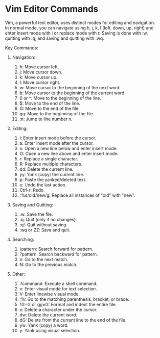 # Vim Editor Commands

Vim, a powerful text editor, uses distinct modes for editing and navigation. In normal mode, you can navigate using h, j, k, l (left, down, up, right) and enter insert mode with i or replace mode with r. Saving is done with :w, quitting with :q, and saving and quitting with :wq.

Key Commands:

1. Navigation:
   1. h: Move cursor left.
   1. j: Move cursor down.
   1. k: Move cursor up.
   1. l: Move cursor right.
   1. w: Move cursor to the beginning of the next word.
   1. b: Move cursor to the beginning of the current word.
   1. 0 or ^: Move to the beginning of the line.
   1. $: Move to the end of the line.
   1. G: Move to the end of the file.
   1. gg: Move to the beginning of the file.
   1. :n: Jump to line number n.

1. Editing:
   1. i: Enter insert mode before the cursor.
   1. a: Enter insert mode after the cursor.
   1. o: Open a new line below and enter insert mode.
   1. O: Open a new line above and enter insert mode.
   1. r: Replace a single character.
   1. R: Replace multiple characters.
   1. dd: Delete the current line.
   1. yy: Yank (copy) the current line.
   1. p: Paste the yanked/deleted text.
   1. u: Undo the last action.
   1. Ctrl-r: Redo.
   1. :%s/old/new/g: Replace all instances of "old" with "new".

1. Saving and Quitting:
   1. :w: Save the file.
   1. :q: Quit (only if no changes).
   1. :q!: Quit without saving.
   1. :wq or ZZ: Save and quit.

1. Searching:
   1. /pattern: Search forward for pattern.
   1. ?pattern: Search backward for pattern.
   1. n: Go to the next match.
   1. N: Go to the previous match.

1. Other:
   1. :!command: Execute a shell command.
   1. v: Enter visual mode for text selection.
   1. V: Enter linewise visual mode.
   1. :%: Go to the matching parenthesis, bracket, or brace.
   1. 1G=G or gg=G: Format and indent the entire file.
   1. x: Delete a character under the cursor.
   1. dw: Delete the current word.
   1. dG: Delete from the current line to the end of the file.
   1. yw: Yank (copy) a word.
   1. y: Yank using visual selection.
